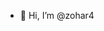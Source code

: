 - 👋 Hi, I’m @zohar4


<!---
zohar4/zohar4 is a ✨ special ✨ repository because its `README.md` (this file) appears on your GitHub profile.
You can click the Preview link to take a look at your changes.
--->
